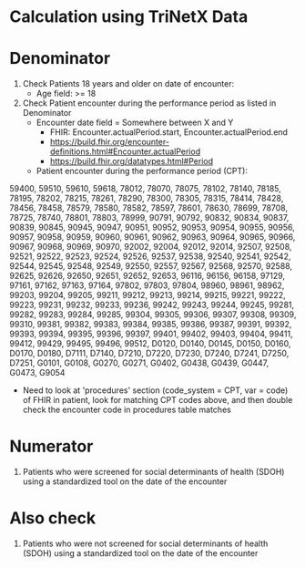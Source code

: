 # Calculation using TriNetX Data 

# Denominator 
1. Check Patients 18 years and older on date of encounter:
    - Age field: >= 18 
2. Check Patient encounter during the performance period as listed in Denominator
    - Encounter date field = Somewhere between X and Y 
        - FHIR: Encounter.actualPeriod.start, Encounter.actualPeriod.end
        - https://build.fhir.org/encounter-definitions.html#Encounter.actualPeriod
        - https://build.fhir.org/datatypes.html#Period 
    - Patient encounter during the performance period (CPT): 

59400, 59510, 59610, 59618, 78012, 78070, 78075,
78102, 78140, 78185, 78195, 78202, 78215, 78261, 78290, 78300, 78305, 78315, 78414, 78428, 78456, 78458, 78579, 78580, 78582, 78597, 78601, 78630, 78699, 78708, 78725, 78740, 78801, 78803, 78999, 90791, 90792, 90832, 90834, 90837, 90839, 90845, 90945, 90947, 90951, 90952, 90953, 90954, 90955, 90956, 90957, 90958, 90959, 90960, 90961, 90962, 90963, 90964, 90965, 90966, 90967, 90968, 90969, 90970, 92002, 92004, 92012,
92014, 92507, 92508, 92521, 92522, 92523, 92524, 92526, 92537, 92538, 92540, 92541, 92542, 92544, 92545, 92548, 92549, 92550, 92557, 92567, 92568, 92570, 92588, 92625, 92626, 92650, 92651, 92652, 92653, 96116, 96156, 96158, 97129, 97161, 97162, 97163, 97164, 97802, 97803, 97804, 98960, 98961, 98962, 99203, 99204, 99205, 99211, 99212, 99213, 99214, 99215, 99221, 99222, 99223, 99231, 99232, 99233, 99236, 99242, 99243,
99244, 99245, 99281, 99282, 99283, 99284, 99285, 99304, 99305, 99306, 99307, 99308, 99309, 99310, 99381, 99382, 99383, 99384, 99385, 99386, 99387, 99391, 99392, 99393, 99394, 99395, 99396, 99397, 99401, 99402, 99403, 99404, 99411, 99412, 99429, 99495, 99496, 99512, D0120, D0140, D0145, D0150, D0160, D0170, D0180, D7111, D7140, D7210, D7220, D7230, D7240, D7241, D7250, D7251, G0101, G0108, G0270, G0271, G0402, G0438, G0439, G0447, G0473, G9054

- Need to look at 'procedures' section (code_system = CPT, var = code) of FHIR in patient, look for matching CPT codes above, and then double check the encounter code in procedures table matches 


# Numerator
1. Patients who were screened for social determinants of health (SDOH) using a standardized tool on the date of the encounter 

# Also check
1. Patients who were not screened for social determinants of health (SDOH) using a standardized tool on the date of the encounter
